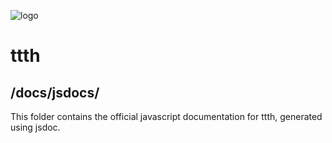 ![logo](https://raw.githubusercontent.com/yafp/ttth/master/.github/logo/128x128.png)

# ttth

## /docs/jsdocs/

This folder contains the official javascript documentation for ttth, generated using jsdoc.
